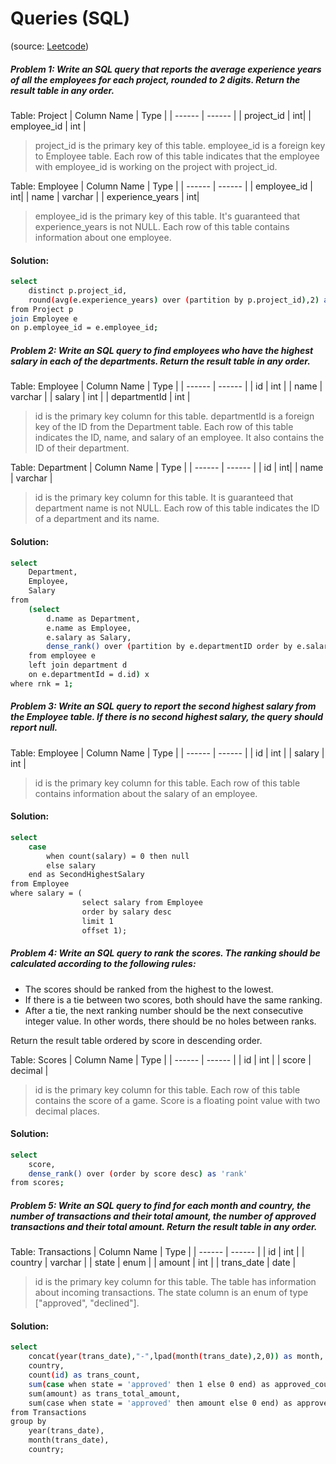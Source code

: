 # Queries (SQL)
(source: [Leetcode](https://leetcode.com/problemset/all/))
##### Problem 1: Write an SQL query that reports the average experience years of all the employees for each project, rounded to 2 digits. Return the result table in any order.
Table: Project
| Column Name | Type |
| ------ | ------ |
| project_id | int|
| employee_id | int |
> project_id is the primary key of this table.
> employee_id is a foreign key to Employee table.
> Each row of this table indicates that the employee with employee_id is working on the project with project_id.

Table: Employee
| Column Name | Type |
| ------ | ------ |
| employee_id | int|
| name | varchar |
| experience_years | int|
> employee_id is the primary key of this table.
> It's guaranteed that experience_years is not NULL.
> Each row of this table contains information about one employee.

#### Solution:
```sh
select
    distinct p.project_id,
    round(avg(e.experience_years) over (partition by p.project_id),2) as average_years
from Project p
join Employee e
on p.employee_id = e.employee_id;
```

##### Problem 2: Write an SQL query to find employees who have the highest salary in each of the departments. Return the result table in any order.
Table: Employee
| Column Name | Type |
| ------ | ------ |
| id | int |
| name | varchar |
| salary | int |
| departmentId | int |
> id is the primary key column for this table.
> departmentId is a foreign key of the ID from the Department table.
> Each row of this table indicates the ID, name, and salary of an employee. It also contains the ID of their department.

Table: Department
| Column Name | Type |
| ------ | ------ |
| id | int|
| name | varchar |
> id is the primary key column for this table. It is guaranteed that department name is not NULL.
> Each row of this table indicates the ID of a department and its name.

#### Solution:
```sh
select 
    Department,
    Employee, 
    Salary
from
    (select
        d.name as Department,
        e.name as Employee,
        e.salary as Salary,
        dense_rank() over (partition by e.departmentID order by e.salary desc) as rnk
    from employee e
    left join department d
    on e.departmentId = d.id) x
where rnk = 1;
```

##### Problem 3: Write an SQL query to report the second highest salary from the Employee table. If there is no second highest salary, the query should report null.
Table: Employee
| Column Name | Type |
| ------ | ------ |
| id | int |
| salary | int |
> id is the primary key column for this table.
> Each row of this table contains information about the salary of an employee.

#### Solution:
```sh
select
    case 
        when count(salary) = 0 then null 
        else salary 
    end as SecondHighestSalary
from Employee
where salary = (
                select salary from Employee
                order by salary desc 
                limit 1
                offset 1);
```

##### Problem 4: Write an SQL query to rank the scores. The ranking should be calculated according to the following rules:
- The scores should be ranked from the highest to the lowest.
- If there is a tie between two scores, both should have the same ranking.
- After a tie, the next ranking number should be the next consecutive integer value. In other words, there should be no holes between ranks.

Return the result table ordered by score in descending order.

Table: Scores
| Column Name | Type |
| ------ | ------ |
| id | int |
| score | decimal |
> id is the primary key column for this table.
> Each row of this table contains the score of a game. Score is a floating point value with two decimal places.

#### Solution:
```sh
select
    score,
    dense_rank() over (order by score desc) as 'rank'
from scores;
```

##### Problem 5: Write an SQL query to find for each month and country, the number of transactions and their total amount, the number of approved transactions and their total amount. Return the result table in any order.

Table: Transactions
| Column Name | Type |
| ------ | ------ |
| id | int |
| country | varchar |
| state | enum  |
| amount | int |
| trans_date | date |
> id is the primary key column for this table.
> The table has information about incoming transactions.
> The state column is an enum of type ["approved", "declined"].

#### Solution:
```sh
select
    concat(year(trans_date),"-",lpad(month(trans_date),2,0)) as month,
    country,
    count(id) as trans_count,
    sum(case when state = 'approved' then 1 else 0 end) as approved_count,
    sum(amount) as trans_total_amount,
    sum(case when state = 'approved' then amount else 0 end) as approved_total_amount
from Transactions
group by
    year(trans_date), 
    month(trans_date),
    country;
```

